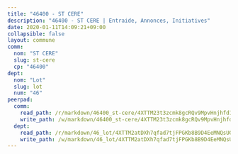 ```yaml
---
title: "46400 - ST CERE"
description: "46400 - ST CERE | Entraide, Annonces, Initiatives"
date: 2020-01-11T14:09:21+09:00
collapsible: false
layout: commune
comm:
  nom: "ST CERE"
  slug: st-cere
  cp: "46400"
dept:
  nom: "Lot"
  slug: lot
  num: "46"
peerpad:
  comm:
    read_path: /r/markdown/46400_st-cere/4XTTM23t3zcmk8gcRQv9MpvHnjhfd1BdEPqZZn7FaQup1bit1
    write_path: /w/markdown/46400_st-cere/4XTTM23t3zcmk8gcRQv9MpvHnjhfd1BdEPqZZn7FaQup1bit1-K3TgUTpdUJmaffvyUS3AQ7qj6d2YwMeqGaom7YkRUWgJSU1YN11RrJEHmoAYafP9CwJKNmueQRkjmKEhybGLwfUxJ4hcCoY338JSyGmTvDxEuQCXu7rQg9VWA9wK3whQC1CpvYGh
  dept:
    read_path: /r/markdown/46_lot/4XTTM2atDXh7qfad7tjFPGKb8B9D4EeMNQsUG7H6r5PvcsmQY
    write_path: /w/markdown/46_lot/4XTTM2atDXh7qfad7tjFPGKb8B9D4EeMNQsUG7H6r5PvcsmQY-K3TgUvJaCyZvzJ7KFBouD3E9Db8SxVd6F9MJ4VM5wtYfGyhK8U9f2jgCEG1ZP5QbGj9NK2WPVZdPjtw9bJHLE1PoGwVsSft8aSDsZrWh6CwkugjgRfbWWHf5TabrG7vmtM7v9WUc
---
```


